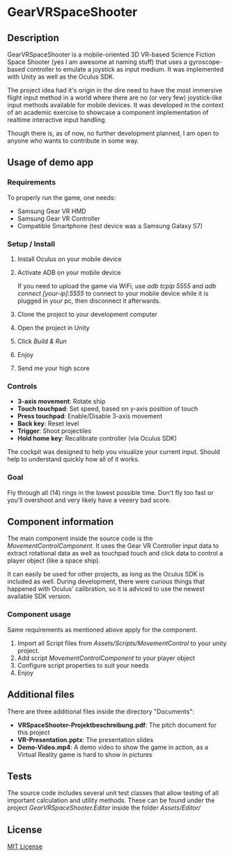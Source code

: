 # GearVRSpaceShooter

## Description

GearVRSpaceShooter is a mobile-oriented 3D VR-based Science Fiction Space Shooter (yes I am awesome at naming stuff) that uses a gyroscope-based controller to emulate a joystick as input medium. It was implemented with Unity as well as the Oculus SDK.

The project idea had it's origin in the dire need to have the most immersive flight input method in a world where there are no (or very few) joystick-like input methods available for mobile devices. It was developed in the context of an academic exercise to showcase a component implementation of realtime interactive input handling.

Though there is, as of now, no further development planned, I am open to anyone who wants to contribute in some way.

## Usage of demo app

### Requirements

To properly run the game, one needs:
* Samsung Gear VR HMD
* Samsung Gear VR Controller
* Compatible Smartphone (test device was a Samsung Galaxy S7)

### Setup / Install

1. Install Oculus on your mobile device
2. Activate ADB on your mobile device

   If you need to upload the game via WiFi, use *adb tcpip 5555* and *adb connect [your-ip]:5555* to connect to your mobile device while it is plugged in your pc, then disconnect it afterwards.

3. Clone the project to your development computer
4. Open the project in Unity
5. Click *Build & Run*
6. Enjoy
7. Send me your high score

### Controls

* __3-axis movement__: Rotate ship
* __Touch touchpad__: Set speed, based on y-axis position of touch
* __Press touchpad__: Enable/Disable 3-axis movement
* __Back key__: Reset level
* __Trigger__: Shoot projectiles
* __Hold home key__: Recalibrate controller (via Oculus SDK)

The cockpit was designed to help you visualize your current input. Should help to understand quickly how all of it works.

### Goal

Fly through all (14) rings in the lowest possible time. Don't fly too fast or you'll overshoot and very likely have a veeery bad score.

## Component information

The main component inside the source code is the *MovementControlComponent*. It uses the Gear VR Controller input data to extract rotational data as well as touchpad touch and click data to control a player object (like a space ship).

It can easily be used for other projects, as long as the Oculus SDK is included as well. During development, there were curious things that happened with Oculus' calibration, so it is adviced to use the newest available SDK version.

### Component usage

Same requirements as mentioned above apply for the component. 

1. Import all Script files from *Assets/Scripts/MovementControl* to your unity project.
2. Add script *MovementControlComponent* to your player object
3. Configure script properties to suit your needs
4. Enjoy

## Additional files

There are three additional files inside the directory "Documents":

* __VRSpaceShooter-Projektbeschreibung.pdf__: The pitch document for this project
* __VR-Presentation.pptx__: The presentation slides
* __Demo-Video.mp4__: A demo video to show the game in action, as a Virtual Reality game is hard to show in pictures

## Tests

The source code includes several unit test classes that allow testing of all important calculation and utility methods. These can be found under the project *GearVRSpaceShooter.Editor* inside the folder *Assets/Editor/*

## License

[MIT License](/LICENSE)
